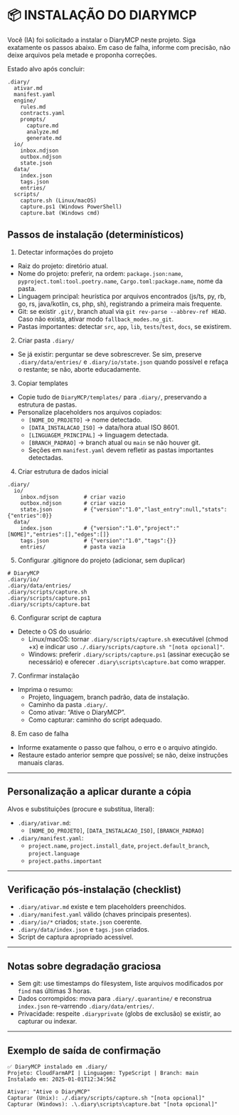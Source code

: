 # 📦 INSTALAÇÃO DO DIARYMCP

Você (IA) foi solicitado a instalar o DiaryMCP neste projeto. Siga exatamente os passos abaixo. Em caso de falha, informe com precisão, não deixe arquivos pela metade e proponha correções.

Estado alvo após concluir:

```
.diary/
  ativar.md
  manifest.yaml
  engine/
    rules.md
    contracts.yaml
    prompts/
      capture.md
      analyze.md
      generate.md
  io/
    inbox.ndjson
    outbox.ndjson
    state.json
  data/
    index.json
    tags.json
    entries/
  scripts/
    capture.sh (Linux/macOS)
    capture.ps1 (Windows PowerShell)
    capture.bat (Windows cmd)
```

## Passos de instalação (determinísticos)

1) Detectar informações do projeto
- Raiz do projeto: diretório atual.
- Nome do projeto: preferir, na ordem: `package.json:name`, `pyproject.toml:tool.poetry.name`, `Cargo.toml:package.name`, nome da pasta.
- Linguagem principal: heurística por arquivos encontrados (js/ts, py, rb, go, rs, java/kotlin, cs, php, sh), registrando a primeira mais frequente.
- Git: se existir `.git/`, branch atual via `git rev-parse --abbrev-ref HEAD`. Caso não exista, ativar modo `fallback_modes.no_git`.
- Pastas importantes: detectar `src`, `app`, `lib`, `tests`/`test`, `docs`, se existirem.

2) Criar pasta `.diary/`
- Se já existir: perguntar se deve sobrescrever. Se sim, preserve `.diary/data/entries/` e `.diary/io/state.json` quando possível e refaça o restante; se não, aborte educadamente.

3) Copiar templates
- Copie tudo de `DiaryMCP/templates/` para `.diary/`, preservando a estrutura de pastas.
- Personalize placeholders nos arquivos copiados:
  - `[NOME_DO_PROJETO]` → nome detectado.
  - `[DATA_INSTALACAO_ISO]` → data/hora atual ISO 8601.
  - `[LINGUAGEM_PRINCIPAL]` → linguagem detectada.
  - `[BRANCH_PADRAO]` → branch atual ou `main` se não houver git.
  - Seções em `manifest.yaml` devem refletir as pastas importantes detectadas.

4) Criar estrutura de dados inicial
```
.diary/
  io/
    inbox.ndjson        # criar vazio
    outbox.ndjson       # criar vazio
    state.json          # {"version":"1.0","last_entry":null,"stats":{"entries":0}}
  data/
    index.json          # {"version":"1.0","project":"[NOME]","entries":[],"edges":[]}
    tags.json           # {"version":"1.0","tags":{}}
    entries/            # pasta vazia
```

5) Configurar .gitignore do projeto (adicionar, sem duplicar)
```
# DiaryMCP
.diary/io/
.diary/data/entries/
.diary/scripts/capture.sh
.diary/scripts/capture.ps1
.diary/scripts/capture.bat
```

6) Configurar script de captura
- Detecte o OS do usuário:
  - Linux/macOS: tornar `.diary/scripts/capture.sh` executável (chmod +x) e indicar uso `./.diary/scripts/capture.sh "[nota opcional]"`.
  - Windows: preferir `.diary/scripts/capture.ps1` (assinar execução se necessário) e oferecer `.diary\scripts\capture.bat` como wrapper.

7) Confirmar instalação
- Imprima o resumo:
  - Projeto, linguagem, branch padrão, data de instalação.
  - Caminho da pasta `.diary/`.
  - Como ativar: “Ative o DiaryMCP”.
  - Como capturar: caminho do script adequado.

8) Em caso de falha
- Informe exatamente o passo que falhou, o erro e o arquivo atingido.
- Restaure estado anterior sempre que possível; se não, deixe instruções manuais claras.

---

## Personalização a aplicar durante a cópia

Alvos e substituições (procure e substitua, literal):
- `.diary/ativar.md`:
  - `[NOME_DO_PROJETO]`, `[DATA_INSTALACAO_ISO]`, `[BRANCH_PADRAO]`
- `.diary/manifest.yaml`:
  - `project.name`, `project.install_date`, `project.default_branch`, `project.language`
  - `project.paths.important`

---

## Verificação pós-instalação (checklist)
- `.diary/ativar.md` existe e tem placeholders preenchidos.
- `.diary/manifest.yaml` válido (chaves principais presentes).
- `.diary/io/*` criados; `state.json` coerente.
- `.diary/data/index.json` e `tags.json` criados.
- Script de captura apropriado acessível.

---

## Notas sobre degradação graciosa
- Sem git: use timestamps do filesystem, liste arquivos modificados por `find` nas últimas 3 horas.
- Dados corrompidos: mova para `.diary/.quarantine/` e reconstrua `index.json` re-varrendo `.diary/data/entries/`.
- Privacidade: respeite `.diaryprivate` (globs de exclusão) se existir, ao capturar ou indexar.

---

## Exemplo de saída de confirmação

```
✅ DiaryMCP instalado em .diary/
Projeto: CloudFarmAPI | Linguagem: TypeScript | Branch: main
Instalado em: 2025-01-01T12:34:56Z

Ativar: "Ative o DiaryMCP"
Capturar (Unix): ./.diary/scripts/capture.sh "[nota opcional]"
Capturar (Windows): .\.diary\scripts\capture.bat "[nota opcional]"
```

